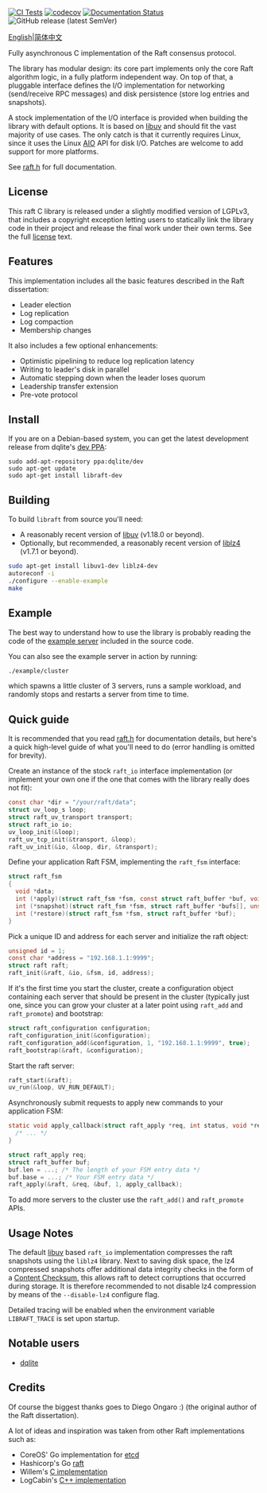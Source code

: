 [![CI Tests](https://github.com/canonical/raft/actions/workflows/build-and-test.yml/badge.svg)](https://github.com/canonical/raft/actions/workflows/build-and-test.yml) [![codecov](https://codecov.io/gh/canonical/raft/branch/master/graph/badge.svg)](https://codecov.io/gh/canonical/raft) [![Documentation Status](https://readthedocs.org/projects/raft/badge/?version=latest)](https://raft.readthedocs.io/en/latest/?badge=latest) ![GitHub release (latest SemVer)](https://img.shields.io/github/v/release/canonical/raft)

[English](./README.md)|[简体中文](./README_CH.md)

Fully asynchronous C implementation of the Raft consensus protocol.

The library has modular design: its core part implements only the core Raft
algorithm logic, in a fully platform independent way. On top of that, a
pluggable interface defines the I/O implementation for networking (send/receive
RPC messages) and disk persistence (store log entries and snapshots).

A stock implementation of the I/O interface is provided when building the
library with default options. It is based on [libuv](http://libuv.org) and
should fit the vast majority of use cases. The only catch is that it currently
requires Linux, since it uses the Linux
[AIO](http://man7.org/linux/man-pages/man2/io_submit.2.html) API for disk
I/O. Patches are welcome to add support for more platforms.

See [raft.h](https://github.com/canonical/raft/blob/master/include/raft.h) for full documentation.

License
-------

This raft C library is released under a slightly modified version of LGPLv3,
that includes a copyright exception letting users to statically link the library
code in their project and release the final work under their own terms. See the
full [license](https://github.com/canonical/raft/blob/LICENSE) text.

Features
--------

This implementation includes all the basic features described in the Raft
dissertation:

- Leader election
- Log replication
- Log compaction
- Membership changes

It also includes a few optional enhancements:

- Optimistic pipelining to reduce log replication latency
- Writing to leader's disk in parallel
- Automatic stepping down when the leader loses quorum
- Leadership transfer extension
- Pre-vote protocol

Install
-------

If you are on a Debian-based system, you can get the latest development release from
dqlite's [dev PPA](https://launchpad.net/~dqlite/+archive/ubuntu/dev):

```
sudo add-apt-repository ppa:dqlite/dev
sudo apt-get update
sudo apt-get install libraft-dev
```

Building
--------

To build ``libraft`` from source you'll need:
* A reasonably recent version of [libuv](https://libuv.org/) (v1.18.0 or beyond).
* Optionally, but recommended, a reasonably recent version of [liblz4](https://lz4.github.io/lz4/) (v1.7.1 or beyond).

```bash
sudo apt-get install libuv1-dev liblz4-dev
autoreconf -i
./configure --enable-example
make
```

Example
-------

The best way to understand how to use the library is probably reading the code
of the [example server](https://github.com/canonical/raft/blob/master/example/server.c)
included in the source code.

You can also see the example server in action by running:

```bash
./example/cluster
```

which spawns a little cluster of 3 servers, runs a sample workload, and randomly
stops and restarts a server from time to time.

Quick guide
-----------

It is recommended that you read
[raft.h](https://github.com/canonical/raft/blob/master/include/raft.h) for
documentation details, but here's a quick high-level guide of what you'll need
to do (error handling is omitted for brevity).

Create an instance of the stock ```raft_io``` interface implementation (or
implement your own one if the one that comes with the library really does not
fit):

```C
const char *dir = "/your/raft/data";
struct uv_loop_s loop;
struct raft_uv_transport transport;
struct raft_io io;
uv_loop_init(&loop);
raft_uv_tcp_init(&transport, &loop);
raft_uv_init(&io, &loop, dir, &transport);
```

Define your application Raft FSM, implementing the ```raft_fsm``` interface:

```C
struct raft_fsm
{
  void *data;
  int (*apply)(struct raft_fsm *fsm, const struct raft_buffer *buf, void **result);
  int (*snapshot)(struct raft_fsm *fsm, struct raft_buffer *bufs[], unsigned *n_bufs);
  int (*restore)(struct raft_fsm *fsm, struct raft_buffer *buf);
}
```

Pick a unique ID and address for each server and initialize the raft object:

```C
unsigned id = 1;
const char *address = "192.168.1.1:9999";
struct raft raft;
raft_init(&raft, &io, &fsm, id, address);
```

If it's the first time you start the cluster, create a configuration object
containing each server that should be present in the cluster (typically just
one, since you can grow your cluster at a later point using ```raft_add``` and
```raft_promote```) and bootstrap:

```C
struct raft_configuration configuration;
raft_configuration_init(&configuration);
raft_configuration_add(&configuration, 1, "192.168.1.1:9999", true);
raft_bootstrap(&raft, &configuration);
```

Start the raft server:

```C
raft_start(&raft);
uv_run(&loop, UV_RUN_DEFAULT);
```

Asynchronously submit requests to apply new commands to your application FSM:

```C
static void apply_callback(struct raft_apply *req, int status, void *result) {
  /* ... */
}

struct raft_apply req;
struct raft_buffer buf;
buf.len = ...; /* The length of your FSM entry data */
buf.base = ...; /* Your FSM entry data */
raft_apply(&raft, &req, &buf, 1, apply_callback);
```

To add more servers to the cluster use the ```raft_add()``` and
```raft_promote``` APIs.

Usage Notes
-----------

The default [libuv](http://libuv.org) based ```raft_io``` implementation compresses the raft
snapshots using the ```liblz4``` library. Next to saving disk space, the lz4
compressed snapshots offer additional data integrity checks in the form of a
[Content Checksum](https://github.com/lz4/lz4/blob/dev/doc/lz4_Frame_format.md), this allows raft
to detect corruptions that occurred during storage. It is therefore recommended to not disable
lz4 compression by means of the ```--disable-lz4``` configure flag.

Detailed tracing will be enabled when the environment variable `LIBRAFT_TRACE` is set upon startup.

Notable users
-------------

- [dqlite](https://github.com/canonical/dqlite)

Credits
-------

Of course the biggest thanks goes to Diego Ongaro :) (the original author of the
Raft dissertation).

A lot of ideas and inspiration was taken from other Raft implementations such
as:

- CoreOS' Go implementation for [etcd](https://github.com/etcd-io/etcd/tree/master/raft)
- Hashicorp's Go [raft](https://github.com/hashicorp/raft)
- Willem's [C implementation](https://github.com/willemt/raft)
- LogCabin's [C++ implementation](https://github.com/logcabin/logcabin)
